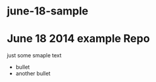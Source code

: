 june-18-sample
==============
# June 18 2014 example Repo
just some smaple text
* bullet
* another bullet
